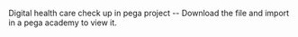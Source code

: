 Digital health care check up in pega project
-- Download the file and import in a pega academy to view it.
